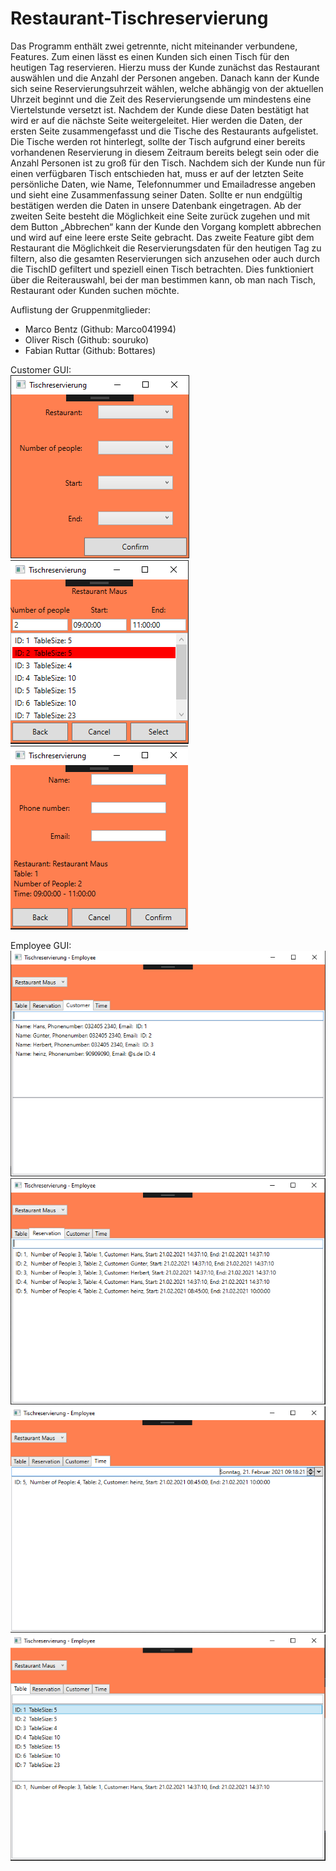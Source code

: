 # Restaurant-Tischreservierung
Das Programm enthält zwei getrennte, nicht miteinander verbundene, Features. Zum einen lässt es einen Kunden sich einen Tisch für den heutigen Tag reservieren. Hierzu muss der Kunde zunächst das Restaurant auswählen und die Anzahl der Personen angeben. Danach kann der Kunde sich seine Reservierungsuhrzeit wählen, welche abhängig von der aktuellen Uhrzeit beginnt und die Zeit des Reservierungsende um mindestens eine Viertelstunde versetzt ist. Nachdem der Kunde diese Daten bestätigt hat wird er auf die nächste Seite weitergeleitet. Hier werden die Daten, der ersten Seite zusammengefasst und die Tische des Restaurants aufgelistet. Die Tische werden rot hinterlegt, sollte der Tisch aufgrund einer bereits vorhandenen Reservierung in diesem Zeitraum bereits belegt sein oder die Anzahl Personen ist zu groß für den Tisch. Nachdem sich der Kunde nun für einen verfügbaren Tisch entschieden hat, muss er auf der letzten Seite persönliche Daten, wie Name, Telefonnummer und Emailadresse angeben und sieht eine Zusammenfassung seiner Daten. Sollte er nun endgültig bestätigen werden die Daten in unsere Datenbank eingetragen. Ab der zweiten Seite besteht die Möglichkeit eine Seite zurück zugehen und mit dem Button „Abbrechen“ kann der Kunde den Vorgang komplett abbrechen und wird auf eine leere erste Seite gebracht. Das zweite Feature gibt dem Restaurant die Möglichkeit die Reservierungsdaten für den heutigen Tag zu filtern, also die gesamten Reservierungen sich anzusehen oder auch durch die TischID gefiltert und speziell einen Tisch betrachten. Dies funktioniert über die Reiterauswahl, bei der man bestimmen kann, ob man nach Tisch, Restaurant oder Kunden suchen möchte.


Auflistung der Gruppenmitglieder:
* Marco Bentz   (Github: Marco041994)
* Oliver Risch  (Github: souruko)
* Fabian Ruttar (Github: Bottares)

Customer GUI:  
![alt text](https://github.com/souruko/Restaurant-Tischreservierung/blob/main/Dokumentation/Customer-View1.PNG?raw=true)
![alt text](https://github.com/souruko/Restaurant-Tischreservierung/blob/main/Dokumentation/Customer-View2.PNG?raw=true)
![alt text](https://github.com/souruko/Restaurant-Tischreservierung/blob/main/Dokumentation/Customer-View3.PNG?raw=true)

Employee GUI:  
![alt text](https://github.com/souruko/Restaurant-Tischreservierung/blob/main/Dokumentation/Employee%20-%20Customer.PNG?raw=true)
![alt text](https://github.com/souruko/Restaurant-Tischreservierung/blob/main/Dokumentation/Employee%20-%20Reservation.PNG?raw=true)
![alt text](https://github.com/souruko/Restaurant-Tischreservierung/blob/main/Dokumentation/Employee%20-%20Time.PNG?raw=true)
![alt text](https://github.com/souruko/Restaurant-Tischreservierung/blob/main/Dokumentation/Employee%20-%20Table.PNG?raw=true)
